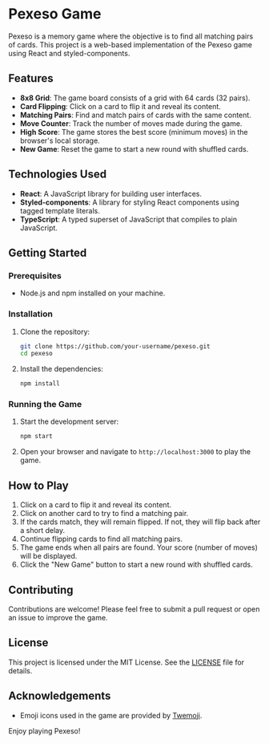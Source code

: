 # Pexeso Game

Pexeso is a memory game where the objective is to find all matching pairs of cards. This project is a web-based implementation of the Pexeso game using React and styled-components.

## Features

- **8x8 Grid**: The game board consists of a grid with 64 cards (32 pairs).
- **Card Flipping**: Click on a card to flip it and reveal its content.
- **Matching Pairs**: Find and match pairs of cards with the same content.
- **Move Counter**: Track the number of moves made during the game.
- **High Score**: The game stores the best score (minimum moves) in the browser's local storage.
- **New Game**: Reset the game to start a new round with shuffled cards.

## Technologies Used

- **React**: A JavaScript library for building user interfaces.
- **Styled-components**: A library for styling React components using tagged template literals.
- **TypeScript**: A typed superset of JavaScript that compiles to plain JavaScript.

## Getting Started

### Prerequisites

- Node.js and npm installed on your machine.

### Installation

1. Clone the repository:

   ```bash
   git clone https://github.com/your-username/pexeso.git
   cd pexeso
   ```

2. Install the dependencies:
   ```bash
   npm install
   ```

### Running the Game

1. Start the development server:

   ```bash
   npm start
   ```

2. Open your browser and navigate to `http://localhost:3000` to play the game.

## How to Play

1. Click on a card to flip it and reveal its content.
2. Click on another card to try to find a matching pair.
3. If the cards match, they will remain flipped. If not, they will flip back after a short delay.
4. Continue flipping cards to find all matching pairs.
5. The game ends when all pairs are found. Your score (number of moves) will be displayed.
6. Click the "New Game" button to start a new round with shuffled cards.

## Contributing

Contributions are welcome! Please feel free to submit a pull request or open an issue to improve the game.

## License

This project is licensed under the MIT License. See the [LICENSE](LICENSE) file for details.

## Acknowledgements

- Emoji icons used in the game are provided by [Twemoji](https://twemoji.twitter.com/).

Enjoy playing Pexeso!
